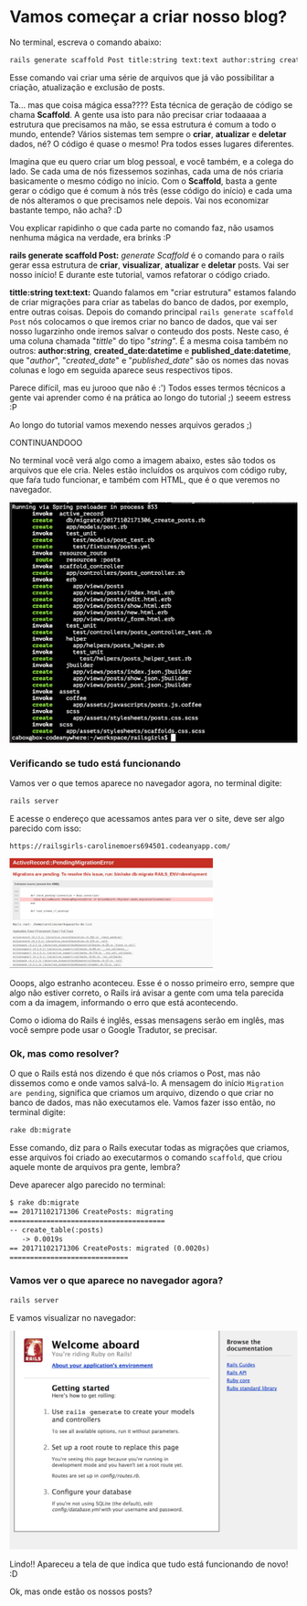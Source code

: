 # Vamos começar a criar nosso blog?

No terminal, escreva o comando abaixo:

```sh
rails generate scaffold Post title:string text:text author:string created_date:datetime published_date:datetime
```
Esse comando vai criar uma série de arquivos que já vão possibilitar a criação, atualização e exclusão de posts.

Ta... mas que coisa mágica essa????
Esta técnica de geração de código se chama **Scaffold**. A gente usa isto para não precisar criar todaaaaa a estrutura que precisamos na mão, se essa estrutura é comum a todo o mundo, entende? Vários sistemas tem sempre o **criar**, **atualizar** e **deletar** dados, né? O código é quase o mesmo! Pra todos esses lugares diferentes.

 Imagina que eu quero criar um blog pessoal, e você também, e a colega do lado. Se cada uma de nós fizessemos sozinhas, cada uma de nós criaria basicamente o mesmo código no início. Com o **Scaffold**, basta a gente gerar o código que é comum à nós três (esse código do início) e cada uma de nós alteramos o que precisamos nele depois. Vai nos economizar bastante tempo, não acha? :D

Vou explicar rapidinho o que cada parte no comando faz, não usamos nenhuma mágica na verdade, era brinks :P


**rails generate scaffold Post:** _generate Scaffold_ é o comando para o rails gerar essa estrutura de **criar**, **visualizar**, **atualizar** e **deletar** posts. Vai ser nosso início! E durante este tutorial, vamos refatorar o código criado.

**tittle:string text:text:** Quando falamos em "criar estrutura" estamos falando de criar migrações para criar as tabelas do banco de dados, por exemplo, entre outras coisas. Depois do comando principal `rails generate scaffold Post` nós colocamos o que iremos criar no banco de dados, que vai ser nosso lugarzinho onde iremos salvar o conteudo dos posts. Neste caso, é uma coluna chamada "_tittle_" do tipo "_string_".
É a mesma coisa também no outros: **author:string**, **created_date:datetime** e **published_date:datetime**, que "_author_", "_created_date_" e "_published_date_" são os nomes das novas colunas e logo em seguida aparece seus respectivos tipos.

Parece difícil, mas eu jurooo que não é :')
Todos esses termos técnicos a gente vai aprender como é na prática ao longo do tutorial ;) seeem estress :P

Ao longo do tutorial vamos mexendo nesses arquivos gerados ;)

CONTINUANDOOO

No terminal você verá algo como a imagem abaixo, estes são todos os arquivos que ele cria. Neles estão incluídos os arquivos com código ruby, que faŕa tudo funcionar, e também com HTML, que é o que veremos no navegador.

![Arquivos](../images/rails/arquivos_blog.png)

### Verificando se tudo está funcionando

Vamos ver o que temos aparece no navegador agora, no terminal digite:

```sh
rails server
```

E acesse o endereço que acessamos antes para ver o site, deve ser algo parecido com isso:

```
https://railsgirls-carolinemoers694501.codeanyapp.com/
```

![Erro](../images/rails/erro_migracao.png)

Ooops, algo estranho aconteceu. Esse é o nosso primeiro erro, sempre que algo não estiver correto, o Rails irá avisar a gente com uma tela parecida com a da imagem, informando o erro que está acontecendo.

Como o idioma do Rails é inglês, essas mensagens serão em inglês, mas você sempre pode usar o Google Tradutor, se precisar.

### Ok, mas como resolver?

O que o Rails está nos dizendo é que nós criamos o Post, mas não dissemos como e onde vamos salvá-lo. A mensagem do início `Migration are pending`, significa que criamos um arquivo, dizendo o que criar no banco de dados, mas não executamos ele. Vamos fazer isso então, no terminal digite:

```sh
rake db:migrate
```

Esse comando, diz para o Rails executar todas as migrações que criamos, esse arquivos foi criado ao executarmos o comando `scaffold`, que criou aquele monte de arquivos pra gente, lembra?

Deve aparecer algo parecido no terminal:
```
$ rake db:migrate
== 20171102171306 CreatePosts: migrating ======================================
-- create_table(:posts)
   -> 0.0019s
== 20171102171306 CreatePosts: migrated (0.0020s) =============================
```

### Vamos ver o que aparece no navegador agora?

```sh
rails server
```

E vamos visualizar no navegador:

![Blog funcionando](../images/rails/app_inicial.png)

Lindo!! Apareceu a tela de que indica que tudo está funcionando de novo! :D

Ok, mas onde estão os nossos posts?
